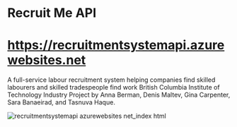 # Recruit Me API
# https://recruitmentsystemapi.azurewebsites.net
A full-service labour recruitment system helping companies find skilled labourers and skilled tradespeople find work
British Columbia Institute of Technology Industry Project by Anna Berman, Denis Maltev, Gina Carpenter, Sara Banaeirad, and Tasnuva Haque.

![recruitmentsystemapi azurewebsites net_index html](https://user-images.githubusercontent.com/55157299/81374486-3707ea00-90b4-11ea-8cc7-fd0faf60bd00.png)
